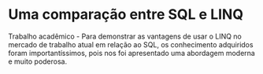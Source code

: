 # Uma comparação entre SQL e LINQ
Trabalho acadêmico - Para demonstrar as vantagens de usar o LINQ no mercado de trabalho atual em relação ao SQL, os conhecimento adquiridos foram importantíssimos, pois nos foi apresentado uma abordagem moderna e muito poderosa.  
